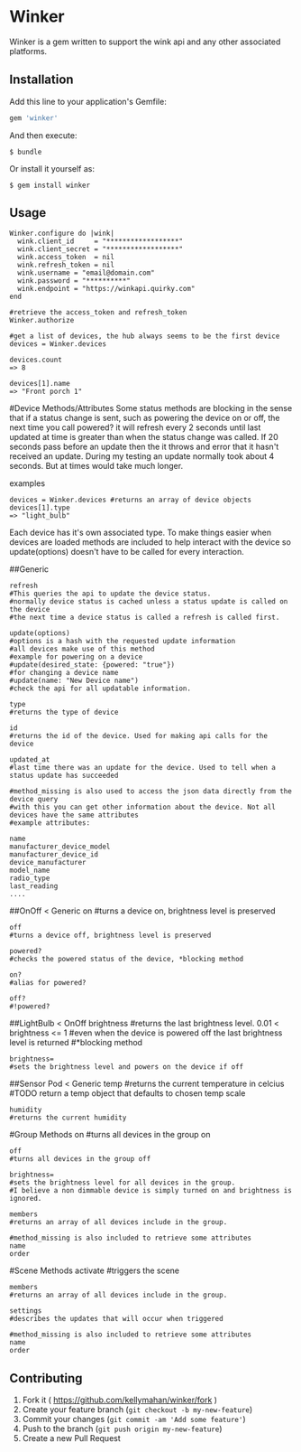# Winker

Winker is a gem written to support the wink api and any other associated platforms.

## Installation

Add this line to your application's Gemfile:

```ruby
gem 'winker'
```

And then execute:

    $ bundle

Or install it yourself as:

    $ gem install winker

## Usage


    Winker.configure do |wink|
      wink.client_id     = "******************"
      wink.client_secret = "******************"
      wink.access_token  = nil
      wink.refresh_token = nil
      wink.username = "email@domain.com"
      wink.password = "**********"
      wink.endpoint = "https://winkapi.quirky.com"
    end

    #retrieve the access_token and refresh_token
    Winker.authorize
    
    #get a list of devices, the hub always seems to be the first device
    devices = Winker.devices
    
    devices.count
    => 8
    
    devices[1].name
    => "Front porch 1"
    
    
#Device Methods/Attributes
Some status methods are blocking in the sense that if a status change is sent, such as powering the device on or off, the next time you call powered? it will refresh every 2 seconds until last updated at time is greater than when the status change was called. If 20 seconds pass before an update then the it throws and error that it hasn't received an update. During my testing an update normally took about 4 seconds. But at times would take much longer.

examples

    devices = Winker.devices #returns an array of device objects
    devices[1].type
    => "light_bulb"
    
Each device has it's own associated type. To make things easier when devices are loaded methods are included to help interact with the device so update(options) doesn't have to be called for every interaction.

##Generic

    refresh
    #This queries the api to update the device status.
    #normally device status is cached unless a status update is called on the device
    #the next time a device status is called a refresh is called first.
    
    update(options)
    #options is a hash with the requested update information
    #all devices make use of this method
    #example for powering on a device
    #update(desired_state: {powered: "true"})
    #for changing a device name
    #update(name: "New Device name")
    #check the api for all updatable information.
    
    type
    #returns the type of device
    
    id
    #returns the id of the device. Used for making api calls for the device
    
    updated_at
    #last time there was an update for the device. Used to tell when a status update has succeeded
    
    #method_missing is also used to access the json data directly from the device query
    #with this you can get other information about the device. Not all devices have the same attributes
    #example attributes:
    
    name
    manufacturer_device_model
    manufacturer_device_id
    device_manufacturer
    model_name
    radio_type
    last_reading
    ....
    

##OnOff < Generic
    on
    #turns a device on, brightness level is preserved
    
    off
    #turns a device off, brightness level is preserved
    
    powered?
    #checks the powered status of the device, *blocking method
    
    on?
    #alias for powered?
    
    off?
    #!powered?

##LightBulb < OnOff
    brightness
    #returns the last brightness level. 0.01 < brightness <= 1
    #even when the device is powered off the last brightness level is returned
    #*blocking method
    
    brightness=
    #sets the brightness level and powers on the device if off

##Sensor Pod < Generic
    temp
    #returns the current temperature in celcius
    #TODO return a temp object that defaults to chosen temp scale
    
    humidity
    #returns the current humidity

#Group Methods
    on
    #turns all devices in the group on
    
    off
    #turns all devices in the group off
    
    brightness=
    #sets the brightness level for all devices in the group.
    #I believe a non dimmable device is simply turned on and brightness is ignored.
    
    members
    #returns an array of all devices include in the group.
    
    #method_missing is also included to retrieve some attributes
    name
    order

#Scene Methods
    activate
    #triggers the scene
    
    members
    #returns an array of all devices include in the group.
    
    settings
    #describes the updates that will occur when triggered
    
    #method_missing is also included to retrieve some attributes
    name
    order    


## Contributing

1. Fork it ( https://github.com/kellymahan/winker/fork )
2. Create your feature branch (`git checkout -b my-new-feature`)
3. Commit your changes (`git commit -am 'Add some feature'`)
4. Push to the branch (`git push origin my-new-feature`)
5. Create a new Pull Request
